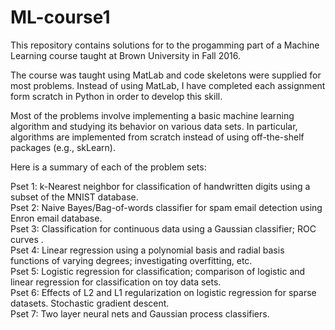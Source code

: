 # ML-course1

This repository contains solutions for to the progamming part of a Machine Learning course taught at Brown University in Fall 2016.  

The course was taught using MatLab and code skeletons were supplied for most problems.  Instead of using MatLab, I have completed each assignment form scratch in Python in order to develop this skill.

Most of the problems involve implementing a basic machine learning algorithm and studying its behavior on various data sets. In particular, algorithms are implemented from scratch instead of using off-the-shelf packages (e.g., skLearn).  

Here is a summary of each of the problem sets:

Pset 1:  k-Nearest neighbor for classification of handwritten digits using a subset of the MNIST database.  
Pset 2: Naive Bayes/Bag-of-words classifier for spam email detection using Enron email database.  
Pset 3: Classification for continuous data using a Gaussian classifier; ROC curves .   
Pset 4: Linear regression using a polynomial basis and radial basis functions of varying degrees; investigating overfitting, etc.   
Pset 5: Logistic regression for classification; comparison of logistic and linear regression for classification on toy data sets.     
Pset 6: Effects of L2 and L1 regularization on logistic regression for sparse datasets.  Stochastic gradient descent.    
Pset 7: Two layer neural nets and Gaussian process classifiers.

